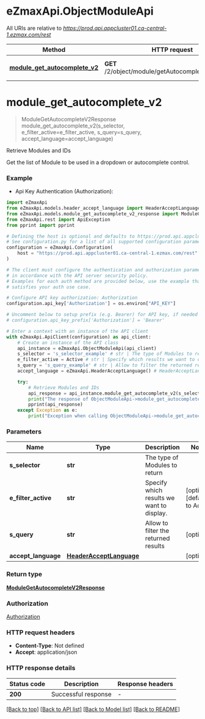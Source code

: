 # eZmaxApi.ObjectModuleApi

All URIs are relative to *https://prod.api.appcluster01.ca-central-1.ezmax.com/rest*

Method | HTTP request | Description
------------- | ------------- | -------------
[**module_get_autocomplete_v2**](ObjectModuleApi.md#module_get_autocomplete_v2) | **GET** /2/object/module/getAutocomplete/{sSelector} | Retrieve Modules and IDs


# **module_get_autocomplete_v2**
> ModuleGetAutocompleteV2Response module_get_autocomplete_v2(s_selector, e_filter_active=e_filter_active, s_query=s_query, accept_language=accept_language)

Retrieve Modules and IDs

Get the list of Module to be used in a dropdown or autocomplete control.

### Example

* Api Key Authentication (Authorization):

```python
import eZmaxApi
from eZmaxApi.models.header_accept_language import HeaderAcceptLanguage
from eZmaxApi.models.module_get_autocomplete_v2_response import ModuleGetAutocompleteV2Response
from eZmaxApi.rest import ApiException
from pprint import pprint

# Defining the host is optional and defaults to https://prod.api.appcluster01.ca-central-1.ezmax.com/rest
# See configuration.py for a list of all supported configuration parameters.
configuration = eZmaxApi.Configuration(
    host = "https://prod.api.appcluster01.ca-central-1.ezmax.com/rest"
)

# The client must configure the authentication and authorization parameters
# in accordance with the API server security policy.
# Examples for each auth method are provided below, use the example that
# satisfies your auth use case.

# Configure API key authorization: Authorization
configuration.api_key['Authorization'] = os.environ["API_KEY"]

# Uncomment below to setup prefix (e.g. Bearer) for API key, if needed
# configuration.api_key_prefix['Authorization'] = 'Bearer'

# Enter a context with an instance of the API client
with eZmaxApi.ApiClient(configuration) as api_client:
    # Create an instance of the API class
    api_instance = eZmaxApi.ObjectModuleApi(api_client)
    s_selector = 's_selector_example' # str | The type of Modules to return
    e_filter_active = Active # str | Specify which results we want to display. (optional) (default to Active)
    s_query = 's_query_example' # str | Allow to filter the returned results (optional)
    accept_language = eZmaxApi.HeaderAcceptLanguage() # HeaderAcceptLanguage |  (optional)

    try:
        # Retrieve Modules and IDs
        api_response = api_instance.module_get_autocomplete_v2(s_selector, e_filter_active=e_filter_active, s_query=s_query, accept_language=accept_language)
        print("The response of ObjectModuleApi->module_get_autocomplete_v2:\n")
        pprint(api_response)
    except Exception as e:
        print("Exception when calling ObjectModuleApi->module_get_autocomplete_v2: %s\n" % e)
```



### Parameters


Name | Type | Description  | Notes
------------- | ------------- | ------------- | -------------
 **s_selector** | **str**| The type of Modules to return | 
 **e_filter_active** | **str**| Specify which results we want to display. | [optional] [default to Active]
 **s_query** | **str**| Allow to filter the returned results | [optional] 
 **accept_language** | [**HeaderAcceptLanguage**](.md)|  | [optional] 

### Return type

[**ModuleGetAutocompleteV2Response**](ModuleGetAutocompleteV2Response.md)

### Authorization

[Authorization](../README.md#Authorization)

### HTTP request headers

 - **Content-Type**: Not defined
 - **Accept**: application/json

### HTTP response details

| Status code | Description | Response headers |
|-------------|-------------|------------------|
**200** | Successful response |  -  |

[[Back to top]](#) [[Back to API list]](../README.md#documentation-for-api-endpoints) [[Back to Model list]](../README.md#documentation-for-models) [[Back to README]](../README.md)

